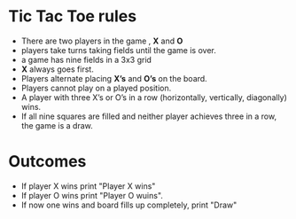 
# Tic Tac Toe rules
- There are two players in the game , **X** and **O**
- players take turns taking fields until the game is over.
- a game has nine fields in a 3x3 grid
- **X** always goes first.
- Players alternate placing **X’s** and **O’s** on the board.
- Players cannot play on a played position.
- A player with three X’s or O’s in a row (horizontally, vertically, diagonally) wins.
- If all nine squares are filled and neither player achieves three in a row, the game is a draw.

# Outcomes
- If player X wins print "Player X wins"
- If player O wins print "Player O wuins".
- If now one wins and board fills up completely, print "Draw"

